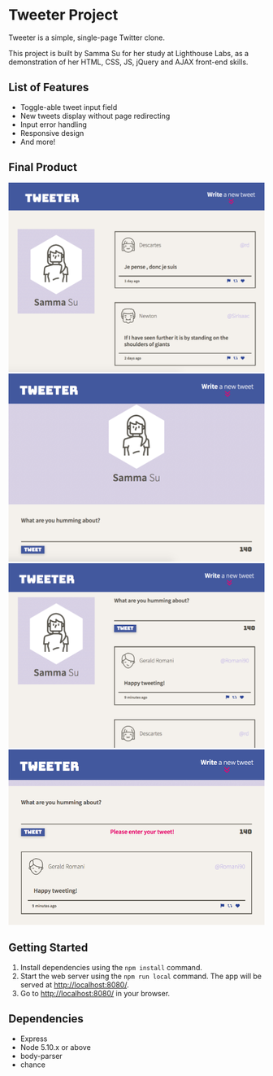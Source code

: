 # Tweeter Project

Tweeter is a simple, single-page Twitter clone.

This project is built by Samma Su for her study at Lighthouse Labs, as a demonstration of her HTML, CSS, JS, jQuery and AJAX front-end skills.

## List of Features

- Toggle-able tweet input field
- New tweets display without page redirecting
- Input error handling
- Responsive design
- And more!

## Final Product

!["app-in-desktop-style"](https://github.com/EuphieSS/tweeter/blob/master/docs/app-in-desktop-style-new.png?raw=true)
!["app-in-tablet-style"](https://github.com/EuphieSS/tweeter/blob/master/docs/app-in-tablet-style.png?raw=true)
!["tweets"](https://github.com/EuphieSS/tweeter/blob/master/docs/tweets.png?raw=true)
!["error-handling"](https://github.com/EuphieSS/tweeter/blob/master/docs/error-handling.png?raw=true)

## Getting Started

1. Install dependencies using the `npm install` command.
2. Start the web server using the `npm run local` command. The app will be served at <http://localhost:8080/>.
3. Go to <http://localhost:8080/> in your browser.

## Dependencies

- Express
- Node 5.10.x or above
- body-parser
- chance
